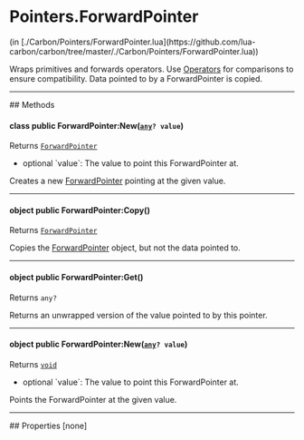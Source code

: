 <h1 class="class-title">Pointers.ForwardPointer</h1>
<span class="file-link">(in [./Carbon/Pointers/ForwardPointer.lua](https://github.com/lua-carbon/carbon/tree/master/./Carbon/Pointers/ForwardPointer.lua))</span><br/>

Wraps primitives and forwards operators.
Use <a href="Classes/Operators">Operators</a> for comparisons to ensure compatibility.
Data pointed to by a ForwardPointer is copied.


<hr />
## Methods
<h4 class="method-name"><span class="doc-scope doc-class">class</span> <span class="doc-visibility doc-public">public</span> ForwardPointer:New(<code><a href="Types#any">any</a>? value</code>)</h4>
<p class="method-returns bold">Returns <code><a href="Classes/Pointers.ForwardPointer">ForwardPointer</a></code></p>
<ul class="doc-arg-list">
<li><span class="doc-arg-level doc-optional">optional</span>  `value`: The value to point this ForwardPointer at.</li>
</ul>

Creates a new <a href="Classes/Pointers.ForwardPointer">ForwardPointer</a> pointing at the given value.
<hr/>
<h4 class="method-name"><span class="doc-scope doc-object">object</span> <span class="doc-visibility doc-public">public</span> ForwardPointer:Copy()</h4>
<p class="method-returns bold">Returns <code><a href="Classes/Pointers.ForwardPointer">ForwardPointer</a></code></p>
<ul class="doc-arg-list">

</ul>

Copies the <a href="Classes/Pointers.ForwardPointer">ForwardPointer</a> object, but not the data pointed to.
<hr/>
<h4 class="method-name"><span class="doc-scope doc-object">object</span> <span class="doc-visibility doc-public">public</span> ForwardPointer:Get()</h4>
<p class="method-returns bold">Returns <code>any?</code></p>
<ul class="doc-arg-list">

</ul>

Returns an unwrapped version of the value pointed to by this pointer.
<hr/>
<h4 class="method-name"><span class="doc-scope doc-object">object</span> <span class="doc-visibility doc-public">public</span> ForwardPointer:New(<code><a href="Types#any">any</a>? value</code>)</h4>
<p class="method-returns bold">Returns <code><a href="Types#void">void</a></code></p>
<ul class="doc-arg-list">
<li><span class="doc-arg-level doc-optional">optional</span>  `value`: The value to point this ForwardPointer at.</li>
</ul>

Points the ForwardPointer at the given value.

<hr />
## Properties
[none]